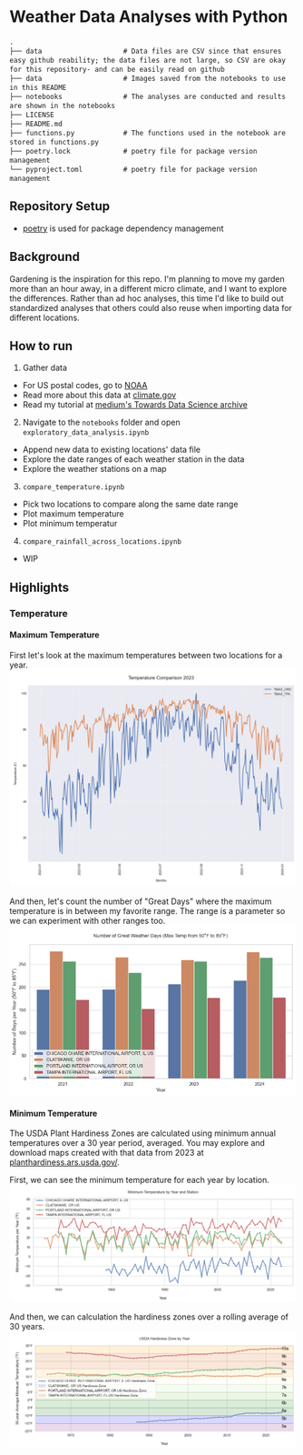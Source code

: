 # Weather Data Analyses with Python

    .
    ├── data                    # Data files are CSV since that ensures easy github reability; the data files are not large, so CSV are okay for this repository- and can be easily read on github
    ├── data                    # Images saved from the notebooks to use in this README
    ├── notebooks               # The analyses are conducted and results are shown in the notebooks 
    ├── LICENSE
    ├── README.md
    ├── functions.py            # The functions used in the notebook are stored in functions.py
    ├── poetry.lock             # poetry file for package version management
    └── pyproject.toml          # poetry file for package version management


## Repository Setup
- [poetry](https://python-poetry.org/) is used for package dependency management


## Background
Gardening is the inspiration for this repo.  I'm planning to move my garden more than an hour away, in a different micro climate, and I want to explore the differences.  Rather than ad hoc analyses, this time I'd like to build out standardized analyses that others could also reuse when importing data for different locations.

## How to run
1. Gather data
- For US postal codes, go to [NOAA](https://www.ncdc.noaa.gov/cdo-web/search)
- Read more about this data at [climate.gov](https://www.climate.gov/maps-data/dataset/past-weather-zip-code-data-table)
- Read my tutorial at [medium's Towards Data Science archive](https://towardsdatascience.com/democratizing-historical-weather-data-with-r-cc3c76dde7c5/)

2. Navigate to the `notebooks` folder and open `exploratory_data_analysis.ipynb`
- Append new data to existing locations' data file
- Explore the date ranges of each weather station in the data
- Explore the weather stations on a map

3. `compare_temperature.ipynb`
- Pick two locations to compare along the same date range
- Plot maximum temperature 
- Plot minimum temperatur

4. `compare_rainfall_across_locations.ipynb`
- WIP

## Highlights

### Temperature

#### Maximum Temperature

First let's look at the maximum temperatures between two locations for a year.
![TMAX_COMPARE](https://github.com/wpbSabi/weather_python/blob/main/images/tmax_compare.png)

And then, let's count the number of "Great Days" where the maximum temperature is in between my favorite range.  The range is a parameter so we can experiment with other ranges too.
![TMAX_GREAT_DAYS](https://github.com/wpbSabi/weather_python/blob/main/images/tmax_great_days.png)

#### Minimum Temperature

The USDA Plant Hardiness Zones are calculated using minimum annual temperatures over a 30 year period, averaged.  You may explore and download maps created with that data from 2023 at [planthardiness.ars.usda.gov/](https://planthardiness.ars.usda.gov/).  

First, we can see the minimum temperature for each year by location.
![TMIN](https://github.com/wpbSabi/weather_python/blob/main/images/tmin.png)

And then, we can calculation the hardiness zones over a rolling average of 30 years. 
![USDA_Zones](https://github.com/wpbSabi/weather_python/blob/main/images/usda_hardiness_zone.png)